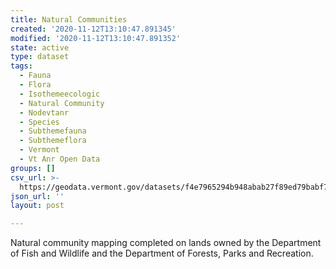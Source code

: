 ```yaml
---
title: Natural Communities
created: '2020-11-12T13:10:47.891345'
modified: '2020-11-12T13:10:47.891352'
state: active
type: dataset
tags:
  - Fauna
  - Flora
  - Isothemeecologic
  - Natural Community
  - Nodevtanr
  - Species
  - Subthemefauna
  - Subthemeflora
  - Vermont
  - Vt Anr Open Data
groups: []
csv_url: >-
  https://geodata.vermont.gov/datasets/f4e7965294b948abab27f89ed79babf7_164.csv?outSR=%7B%22latestWkid%22%3A32145%2C%22wkid%22%3A32145%7D
json_url: ''
layout: post

---
```

<div style='text-align:Left;'><p><span>Natural community mapping completed on lands owned by the Department of Fish and Wildlife and the Department of Forests, Parks and Recreation. </span></p><p><span /></p></div>
